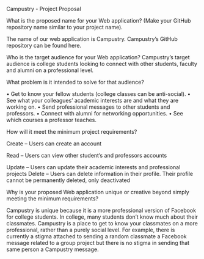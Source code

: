 Campustry - Project Proposal

What is the proposed name for your Web application? (Make your GitHub repository name similar to your project name).

The name of our web application is Campustry.  Campustry’s GitHub repository can be found here.

Who is the target audience for your Web application?
Campustry’s target audience is college students looking to connect with other students, faculty and alumni on a professional level.

What problem is it intended to solve for that audience?

•	Get to know your fellow students (college classes can be anti-social).
•	See what your colleagues’ academic interests are and what they are working on.
•	Send professional messages to other students and professors.
•	Connect with alumni for networking opportunities.
•	See which courses a professor teaches.

How will it meet the minimum project requirements?

Create – Users can create an account

 



Read – Users can view other student’s and professors accounts

 

Update – Users can update their academic interests and professional projects
Delete – Users can delete information in their profile.  Their profile cannot be permanently deleted, only deactivated

Why is your proposed Web application unique or creative beyond simply meeting the minimum requirements?

Campustry is unique because it is a more professional version of Facebook for college students.  In college, many students don’t know much about their classmates.  Campustry is a place to get to know your classmates on a more professional, rather than a purely social level.  For example, there is currently a stigma attached to sending a random classmate a Facebook message related to a group project but there is no stigma in sending that same person a Campustry message.



